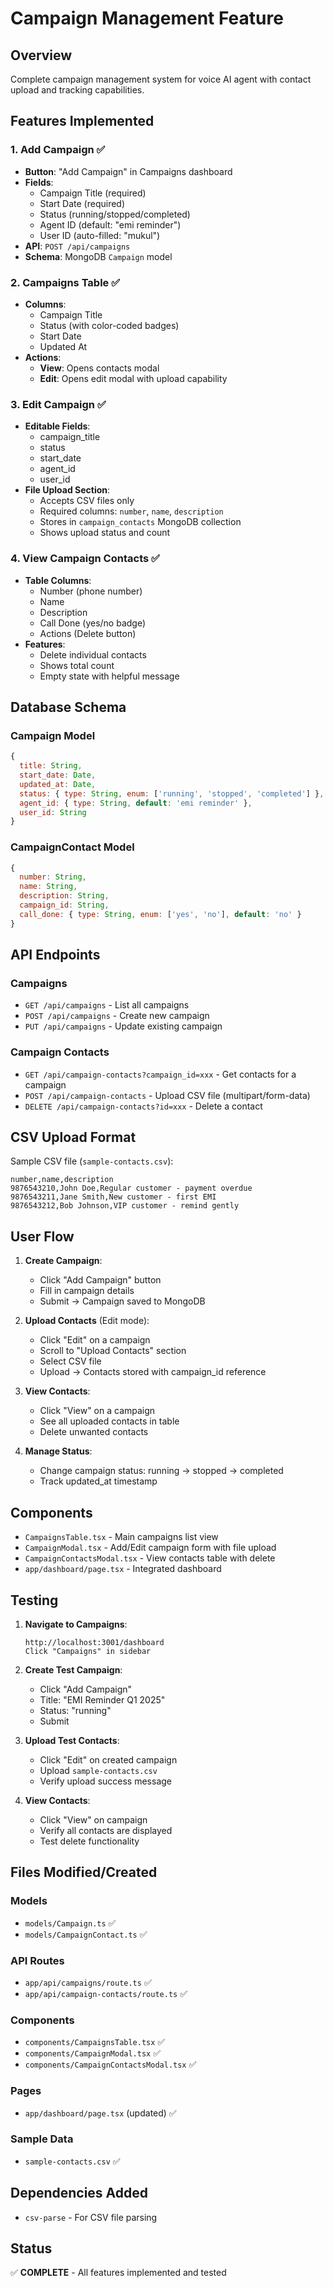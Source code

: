 # Campaign Management Feature

## Overview
Complete campaign management system for voice AI agent with contact upload and tracking capabilities.

## Features Implemented

### 1. Add Campaign ✅
- **Button**: "Add Campaign" in Campaigns dashboard
- **Fields**:
  - Campaign Title (required)
  - Start Date (required)
  - Status (running/stopped/completed)
  - Agent ID (default: "emi reminder")
  - User ID (auto-filled: "mukul")
- **API**: `POST /api/campaigns`
- **Schema**: MongoDB `Campaign` model

### 2. Campaigns Table ✅
- **Columns**: 
  - Campaign Title
  - Status (with color-coded badges)
  - Start Date
  - Updated At
- **Actions**:
  - **View**: Opens contacts modal
  - **Edit**: Opens edit modal with upload capability

### 3. Edit Campaign ✅
- **Editable Fields**:
  - campaign_title
  - status
  - start_date
  - agent_id
  - user_id
- **File Upload Section**:
  - Accepts CSV files only
  - Required columns: `number`, `name`, `description`
  - Stores in `campaign_contacts` MongoDB collection
  - Shows upload status and count

### 4. View Campaign Contacts ✅
- **Table Columns**:
  - Number (phone number)
  - Name
  - Description
  - Call Done (yes/no badge)
  - Actions (Delete button)
- **Features**:
  - Delete individual contacts
  - Shows total count
  - Empty state with helpful message

## Database Schema

### Campaign Model
```javascript
{
  title: String,
  start_date: Date,
  updated_at: Date,
  status: { type: String, enum: ['running', 'stopped', 'completed'] },
  agent_id: { type: String, default: 'emi reminder' },
  user_id: String
}
```

### CampaignContact Model
```javascript
{
  number: String,
  name: String,
  description: String,
  campaign_id: String,
  call_done: { type: String, enum: ['yes', 'no'], default: 'no' }
}
```

## API Endpoints

### Campaigns
- `GET /api/campaigns` - List all campaigns
- `POST /api/campaigns` - Create new campaign
- `PUT /api/campaigns` - Update existing campaign

### Campaign Contacts
- `GET /api/campaign-contacts?campaign_id=xxx` - Get contacts for a campaign
- `POST /api/campaign-contacts` - Upload CSV file (multipart/form-data)
- `DELETE /api/campaign-contacts?id=xxx` - Delete a contact

## CSV Upload Format

Sample CSV file (`sample-contacts.csv`):
```csv
number,name,description
9876543210,John Doe,Regular customer - payment overdue
9876543211,Jane Smith,New customer - first EMI
9876543212,Bob Johnson,VIP customer - remind gently
```

## User Flow

1. **Create Campaign**:
   - Click "Add Campaign" button
   - Fill in campaign details
   - Submit → Campaign saved to MongoDB

2. **Upload Contacts** (Edit mode):
   - Click "Edit" on a campaign
   - Scroll to "Upload Contacts" section
   - Select CSV file
   - Upload → Contacts stored with campaign_id reference

3. **View Contacts**:
   - Click "View" on a campaign
   - See all uploaded contacts in table
   - Delete unwanted contacts

4. **Manage Status**:
   - Change campaign status: running → stopped → completed
   - Track updated_at timestamp

## Components

- `CampaignsTable.tsx` - Main campaigns list view
- `CampaignModal.tsx` - Add/Edit campaign form with file upload
- `CampaignContactsModal.tsx` - View contacts table with delete
- `app/dashboard/page.tsx` - Integrated dashboard

## Testing

1. **Navigate to Campaigns**:
   ```
   http://localhost:3001/dashboard
   Click "Campaigns" in sidebar
   ```

2. **Create Test Campaign**:
   - Click "Add Campaign"
   - Title: "EMI Reminder Q1 2025"
   - Status: "running"
   - Submit

3. **Upload Test Contacts**:
   - Click "Edit" on created campaign
   - Upload `sample-contacts.csv`
   - Verify upload success message

4. **View Contacts**:
   - Click "View" on campaign
   - Verify all contacts are displayed
   - Test delete functionality

## Files Modified/Created

### Models
- `models/Campaign.ts` ✅
- `models/CampaignContact.ts` ✅

### API Routes
- `app/api/campaigns/route.ts` ✅
- `app/api/campaign-contacts/route.ts` ✅

### Components
- `components/CampaignsTable.tsx` ✅
- `components/CampaignModal.tsx` ✅
- `components/CampaignContactsModal.tsx` ✅

### Pages
- `app/dashboard/page.tsx` (updated) ✅

### Sample Data
- `sample-contacts.csv` ✅

## Dependencies Added
- `csv-parse` - For CSV file parsing

## Status
✅ **COMPLETE** - All features implemented and tested
